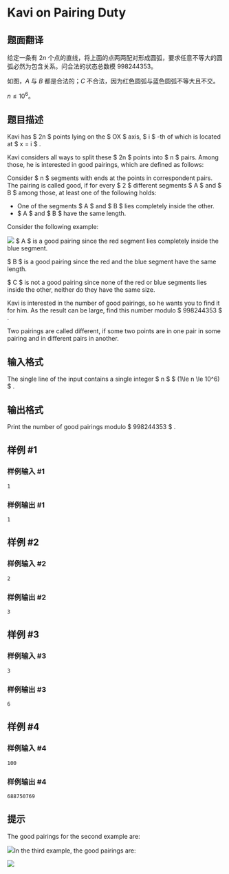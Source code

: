 # Kavi on Pairing Duty

## 题面翻译

给定一条有 $2n$ 个点的直线，将上面的点两两配对形成圆弧，要求任意不等大的圆弧必然为包含关系。问合法的状态总数模 $998244353$。

如图，$A$ 与 $B$ 都是合法的；$C$ 不合法，因为红色圆弧与蓝色圆弧不等大且不交。

$n\leq 10^6$。

## 题目描述

Kavi has $ 2n $ points lying on the $ OX $ axis, $ i $ -th of which is located at $ x = i $ .

Kavi considers all ways to split these $ 2n $ points into $ n $ pairs. Among those, he is interested in good pairings, which are defined as follows:

Consider $ n $ segments with ends at the points in correspondent pairs. The pairing is called good, if for every $ 2 $ different segments $ A $ and $ B $ among those, at least one of the following holds:

- One of the segments $ A $ and $ B $ lies completely inside the other.
- $ A $ and $ B $ have the same length.

Consider the following example:

 ![](https://cdn.luogu.com.cn/upload/vjudge_pic/CF1528B/41a58a6a051949b924acfc162dd6465703f68210.png) $ A $ is a good pairing since the red segment lies completely inside the blue segment.

 $ B $ is a good pairing since the red and the blue segment have the same length.

 $ C $ is not a good pairing since none of the red or blue segments lies inside the other, neither do they have the same size.

Kavi is interested in the number of good pairings, so he wants you to find it for him. As the result can be large, find this number modulo $ 998244353 $ .

Two pairings are called different, if some two points are in one pair in some pairing and in different pairs in another.

## 输入格式

The single line of the input contains a single integer $ n $ $ (1\le n \le 10^6) $ .

## 输出格式

Print the number of good pairings modulo $ 998244353 $ .

## 样例 #1

### 样例输入 #1

```
1
```

### 样例输出 #1

```
1
```

## 样例 #2

### 样例输入 #2

```
2
```

### 样例输出 #2

```
3
```

## 样例 #3

### 样例输入 #3

```
3
```

### 样例输出 #3

```
6
```

## 样例 #4

### 样例输入 #4

```
100
```

### 样例输出 #4

```
688750769
```

## 提示

The good pairings for the second example are:

 ![](https://cdn.luogu.com.cn/upload/vjudge_pic/CF1528B/26cefe71c208095e0e610c498701d052b950b5a2.png)In the third example, the good pairings are:

 ![](https://cdn.luogu.com.cn/upload/vjudge_pic/CF1528B/4bfe3f3beac587d75fee5d30f6490c2823b90e1d.png)